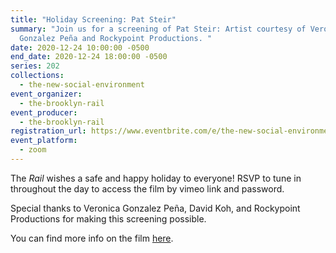 ```yaml
---
title: "Holiday Screening: Pat Steir"
summary: "Join us for a screening of Pat Steir: Artist courtesy of Veronica
  Gonzalez Peña and Rockypoint Productions. "
date: 2020-12-24 10:00:00 -0500
end_date: 2020-12-24 18:00:00 -0500
series: 202
collections:
  - the-new-social-environment
event_organizer:
  - the-brooklyn-rail
event_producer:
  - the-brooklyn-rail
registration_url: https://www.eventbrite.com/e/the-new-social-environment-202-screening-of-pat-steir-artist-tickets-132868123133
event_platform:
  - zoom
---
```

The *Rail* wishes a safe and happy holiday to everyone! RSVP to tune in throughout the day to access the film by vimeo link and password. 

Special thanks to Veronica Gonzalez Peña, David Koh, and Rockypoint Productions for making this screening possible.

You can find more info on the film [here](https://patsteirthemovie.com/).